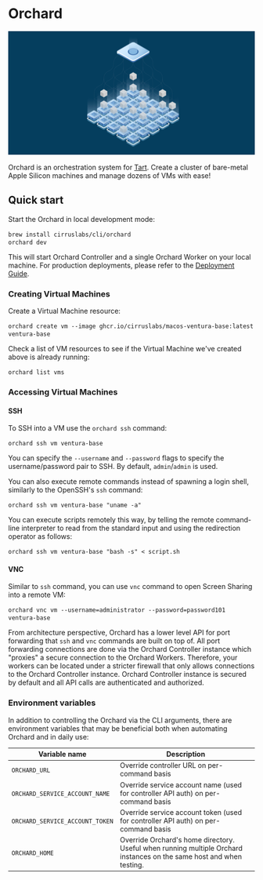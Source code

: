 # Orchard

<img src="https://github.com/cirruslabs/orchard/raw/main/docs/OrchardSocial.png"/>

Orchard is an orchestration system for [Tart](https://github.com/cirruslabs/tart). Create a cluster of bare-metal Apple Silicon machines and manage dozens of VMs with ease!

## Quick start

Start the Orchard in local development mode:

```shell
brew install cirruslabs/cli/orchard
orchard dev
```

This will start Orchard Controller and a single Orchard Worker on your local machine.
For production deployments, please refer to the [Deployment Guide](./DeploymentGuide.md).

### Creating Virtual Machines

Create a Virtual Machine resource:

```shell
orchard create vm --image ghcr.io/cirruslabs/macos-ventura-base:latest ventura-base
```

Check a list of VM resources to see if the Virtual Machine we've created above is already running: 

```shell
orchard list vms
```

### Accessing Virtual Machines

#### SSH

To SSH into a VM use the `orchard ssh` command:

```shell
orchard ssh vm ventura-base
```

You can specify the `--username` and `--password` flags to specify the username/password pair to SSH. By default, `admin`/`admin` is used.

You can also execute remote commands instead of spawning a login shell, similarly to the OpenSSH's `ssh` command:

```shell
orchard ssh vm ventura-base "uname -a"
```

You can execute scripts remotely this way, by telling the remote command-line interpreter to read from the standard input and using the redirection operator as follows:

```shell
orchard ssh vm ventura-base "bash -s" < script.sh
```

#### VNC

Similar to `ssh` command, you can use `vnc` command to open Screen Sharing into a remote VM:

```shell
orchard vnc vm --username=administrator --password=password101 ventura-base
```

From architecture perspective, Orchard has a lower level API for port forwarding that `ssh` and `vnc` commands are built on top of.
All port forwarding connections are done via the Orchard Controller instance which "proxies" a secure connection to the Orchard Workers.
Therefore, your workers can be located under a stricter firewall that only allows connections to the Orchard Controller instance.
Orchard Controller instance is secured by default and all API calls are authenticated and authorized.

### Environment variables

In addition to controlling the Orchard via the CLI arguments, there are environment variables that may be beneficial both when automating Orchard and in daily use:

| Variable name                   | Description                                                                                                          |
|---------------------------------|----------------------------------------------------------------------------------------------------------------------|
| `ORCHARD_URL`                   | Override controller URL on per-command basis                                                                         |
| `ORCHARD_SERVICE_ACCOUNT_NAME`  | Override service account name (used for controller API auth) on per-command basis                                    |
| `ORCHARD_SERVICE_ACCOUNT_TOKEN` | Override service account token (used for controller API auth) on per-command basis                                   |
| `ORCHARD_HOME`                  | Override Orchard's home directory. Useful when running multiple Orchard instances on the same host and when testing. |

